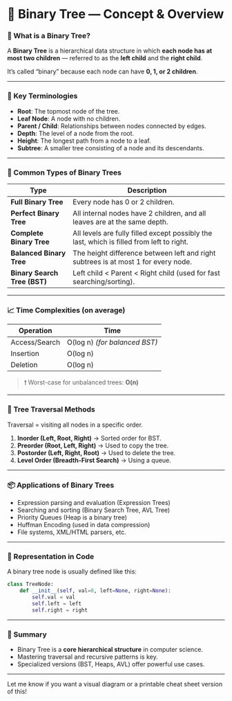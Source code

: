 # 📘 Binary Tree — Concept & Overview

### 🌳 What is a Binary Tree?

A **Binary Tree** is a hierarchical data structure in which **each node has at most two children** — referred to as the **left child** and the **right child**.

It’s called “binary” because each node can have **0, 1, or 2 children**.

---

### 🔧 Key Terminologies

* **Root**: The topmost node of the tree.
* **Leaf Node**: A node with no children.
* **Parent / Child**: Relationships between nodes connected by edges.
* **Depth**: The level of a node from the root.
* **Height**: The longest path from a node to a leaf.
* **Subtree**: A smaller tree consisting of a node and its descendants.

---

### 🧠 Common Types of Binary Trees

| Type                         | Description                                                                               |
| ---------------------------- | ----------------------------------------------------------------------------------------- |
| **Full Binary Tree**         | Every node has 0 or 2 children.                                                           |
| **Perfect Binary Tree**      | All internal nodes have 2 children, and all leaves are at the same depth.                 |
| **Complete Binary Tree**     | All levels are fully filled except possibly the last, which is filled from left to right. |
| **Balanced Binary Tree**     | The height difference between left and right subtrees is at most 1 for every node.        |
| **Binary Search Tree (BST)** | Left child < Parent < Right child (used for fast searching/sorting).                      |

---

### 📈 Time Complexities (on average)

| Operation     | Time                          |
| ------------- | ----------------------------- |
| Access/Search | O(log n) *(for balanced BST)* |
| Insertion     | O(log n)                      |
| Deletion      | O(log n)                      |

> ❗ Worst-case for unbalanced trees: **O(n)**

---

### 🔁 Tree Traversal Methods

Traversal = visiting all nodes in a specific order.

1. **Inorder (Left, Root, Right)** → Sorted order for BST.
2. **Preorder (Root, Left, Right)** → Used to copy the tree.
3. **Postorder (Left, Right, Root)** → Used to delete the tree.
4. **Level Order (Breadth-First Search)** → Using a queue.

---

### 📦 Applications of Binary Trees

* Expression parsing and evaluation (Expression Trees)
* Searching and sorting (Binary Search Tree, AVL Tree)
* Priority Queues (Heap is a binary tree)
* Huffman Encoding (used in data compression)
* File systems, XML/HTML parsers, etc.

---

### 🧩 Representation in Code

A binary tree node is usually defined like this:

```python
class TreeNode:
    def __init__(self, val=0, left=None, right=None):
        self.val = val
        self.left = left
        self.right = right
```

---

### 🧭 Summary

* Binary Tree is a **core hierarchical structure** in computer science.
* Mastering traversal and recursive patterns is key.
* Specialized versions (BST, Heaps, AVL) offer powerful use cases.

---

Let me know if you want a visual diagram or a printable cheat sheet version of this!
